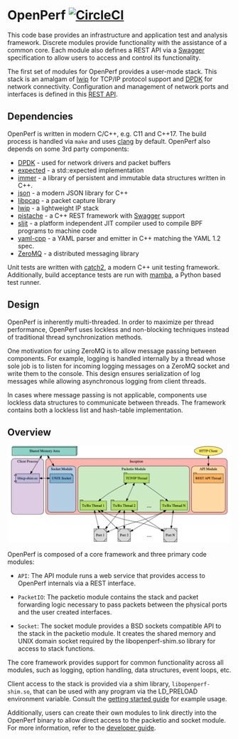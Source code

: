 # OpenPerf [![CircleCI](https://circleci.com/gh/Spirent/openperf.svg?style=svg&circle-token=1b7544e46667c681bbcefd3ccc54c9716ff732fe)](https://circleci.com/gh/Spirent/openperf)

This code base provides an infrastructure and application test and analysis
framework.  Discrete modules provide functionality with the assistance of a
common core.  Each module also defines a REST API via a [Swagger](https://swagger.io)
specification to allow users to access and control its functionality.

The first set of modules for OpenPerf provides a user-mode stack.  This
stack is an amalgam of [lwip](https://savannah.nongnu.org/projects/lwip/) for
TCP/IP protocol support and [DPDK](https://www.dpdk.org) for network connectivity.
Configuration and management of network ports and interfaces is defined in this
[REST API](api/schema/v1/openperf.yaml).

## Dependencies

OpenPerf is written in modern C/C++, e.g. C11 and C++17. The build process is
handled via `make` and uses [clang](https://clang.llvm.org) by default.  OpenPerf
also depends on some 3rd party components:

* [DPDK](https://www.dpdk.org) - used for network drivers and packet buffers
* [expected](https://github.com/TartanLlama/expected) - a std::expected implementation
* [immer](https://sinusoid.es/immer/index.html) - a library of persistent and immutable data structures written in C++.
* [json](https://github.com/nlohmann/json) - a modern JSON library for C++
* [libpcap](https://www.tcpdump.org/) - a packet capture library
* [lwip](https://savannah.nongnu.org/projects/lwip/) - a lightweight IP stack
* [pistache](http://pistache.io) - a C++ REST framework with [Swagger](https://swagger.io)
  support
* [sljit](http://sljit.sourceforge.net/) - a platform independent JIT compiler used to compile BPF programs to machine code
* [yaml-cpp](https://github.com/jbeder/yaml-cpp) - a YAML parser and emitter in C++ matching the YAML 1.2 spec.
* [ZeroMQ](http://zeromq.org) - a distributed messaging library

Unit tests are written with [catch2](https://github.com/catchorg/Catch2), a modern C++
unit testing framework.  Additionally, build acceptance tests are run with
[mamba](https://github.com/nestorsalceda/mamba), a Python based test runner.

## Design

OpenPerf is inherently multi-threaded.  In order to maximize per thread
performance, OpenPerf uses lockless and non-blocking techniques instead
of traditional thread synchronization methods.

One motivation for using ZeroMQ is to allow message passing between components.
For example, logging is handled internally by a thread whose sole job is to
listen for incoming logging messages on a ZeroMQ socket and write them to the
console. This design  ensures serialization of log messages while allowing
asynchronous logging from client threads.

In cases where message passing is not applicable, components use lockless
data structures to communicate between threads.  The framework contains
both a lockless list and hash-table implementation.

## Overview

<center><img src='https://github.com/Spirent/openperf/raw/master/doc/images/block_diagram.png' width="500"></center>

OpenPerf is composed of a core framework and three primary code modules:

* `API`: The API module runs a web service that provides access to OpenPerf
  internals via a REST interface.

* `PacketIO`: The packetio module contains the stack and packet forwarding logic
  necessary to pass packets between the physical ports and the user created
  interfaces.

* `Socket`: The socket module provides a BSD sockets compatible API to the
  stack in the packetio module.  It creates the shared memory and UNIX domain
  socket required by the libopenperf-shim.so library for access to stack functions.

The core framework provides support for common functionality across all
modules, such as logging, option handling, data structures, event loops, etc.

Client access to the stack is provided via a shim library, `libopenperf-shim.so`, that can be
used with any program via the LD_PRELOAD environment variable.  Consult the
[getting started guide](doc/GETTING_STARTED.md) for example usage.

Additionally, users can create their own modules to link directly into the OpenPerf
binary to allow direct access to the packetio and socket module. For more information, 
refer to the [developer guide](doc/dev-guide/).
